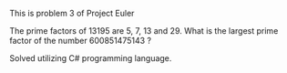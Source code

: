 ﻿This is problem 3 of Project Euler

The prime factors of 13195 are 5, 7, 13 and 29.
What is the largest prime factor of the number 600851475143 ?

Solved utilizing C# programming language.